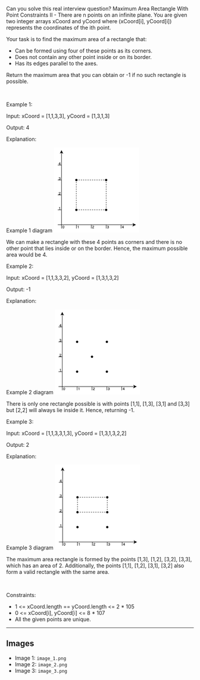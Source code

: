 Can you solve this real interview question? Maximum Area Rectangle With Point Constraints II - There are n points on an infinite plane. You are given two integer arrays xCoord and yCoord where (xCoord[i], yCoord[i]) represents the coordinates of the ith point.

Your task is to find the maximum area of a rectangle that:

 * Can be formed using four of these points as its corners.
 * Does not contain any other point inside or on its border.
 * Has its edges parallel to the axes.

Return the maximum area that you can obtain or -1 if no such rectangle is possible.

 

Example 1:

Input: xCoord = [1,1,3,3], yCoord = [1,3,1,3]

Output: 4

Explanation:

Example 1 diagram ![Example 1](./image_1.png)

We can make a rectangle with these 4 points as corners and there is no other point that lies inside or on the border. Hence, the maximum possible area would be 4.

Example 2:

Input: xCoord = [1,1,3,3,2], yCoord = [1,3,1,3,2]

Output: -1

Explanation:

Example 2 diagram ![Example 2](./image_2.png)

There is only one rectangle possible is with points [1,1], [1,3], [3,1] and [3,3] but [2,2] will always lie inside it. Hence, returning -1.

Example 3:

Input: xCoord = [1,1,3,3,1,3], yCoord = [1,3,1,3,2,2]

Output: 2

Explanation:

Example 3 diagram ![Example 3](./image_3.png)

The maximum area rectangle is formed by the points [1,3], [1,2], [3,2], [3,3], which has an area of 2. Additionally, the points [1,1], [1,2], [3,1], [3,2] also form a valid rectangle with the same area.

 

Constraints:

 * 1 <= xCoord.length == yCoord.length <= 2 * 105
 * 0 <= xCoord[i], yCoord[i] <= 8 * 107
 * All the given points are unique.

---

## Images

- Image 1: `image_1.png`
- Image 2: `image_2.png`
- Image 3: `image_3.png`
